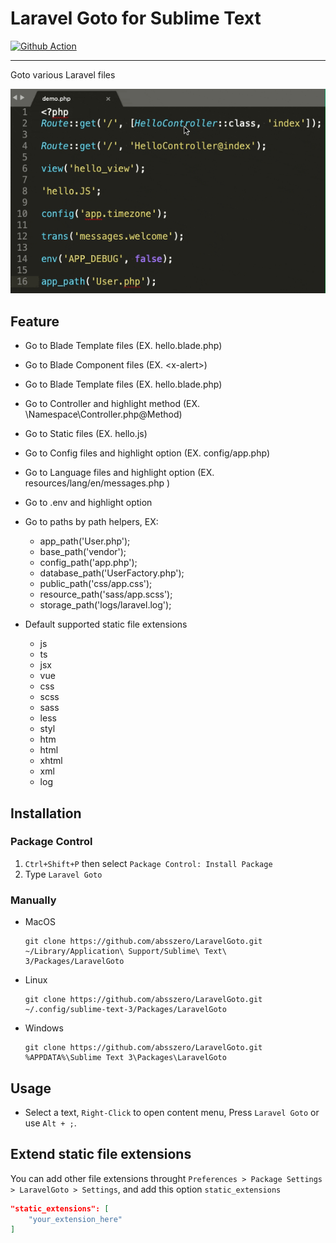 # Laravel Goto for Sublime Text

[![Github Action](https://github.com/absszero/LaravelGoto/workflows/build/badge.svg)](https://github.com/absszero/LaravelGoto/actions)

------------

Goto various Laravel files

![example](example.gif)

## Feature

- Go to Blade Template files (EX. hello.blade.php)

- Go to Blade Component files (EX. &lt;x-alert&gt;)

- Go to Blade Template files (EX. hello.blade.php)

- Go to Controller and highlight method (EX. \Namespace\Controller.php@Method)

- Go to Static files (EX. hello.js)

- Go to Config files and highlight option (EX. config/app.php)

- Go to Language files and highlight option (EX. resources/lang/en/messages.php )

- Go to .env and highlight option

- Go to paths by path helpers, EX:
  - app_path('User.php');
  - base_path('vendor');
  - config_path('app.php');
  - database_path('UserFactory.php');
  - public_path('css/app.css');
  - resource_path('sass/app.scss');
  - storage_path('logs/laravel.log');

- Default supported static file extensions

    - js
    - ts
    - jsx
    - vue
    - css
    - scss
    - sass
    - less
    - styl
    - htm
    - html
    - xhtml
    - xml
    - log



## Installation

### Package Control

1. `Ctrl+Shift+P` then select `Package Control: Install Package`
2. Type `Laravel Goto`

### Manually

-  MacOS

   ```shell
   git clone https://github.com/absszero/LaravelGoto.git ~/Library/Application\ Support/Sublime\ Text\ 3/Packages/LaravelGoto
   ```

- Linux

  ```shell
  git clone https://github.com/absszero/LaravelGoto.git ~/.config/sublime-text-3/Packages/LaravelGoto
  ```

- Windows

  ```shell
  git clone https://github.com/absszero/LaravelGoto.git %APPDATA%\Sublime Text 3\Packages\LaravelGoto
  ```



## Usage

- Select a text, `Right-Click` to open content menu, Press `Laravel Goto` or use `Alt + ;`.


## Extend static file extensions

You can add other file extensions throught `Preferences > Package Settings > LaravelGoto > Settings`, and add this option `static_extensions`

```json
"static_extensions": [
    "your_extension_here"
]
```

